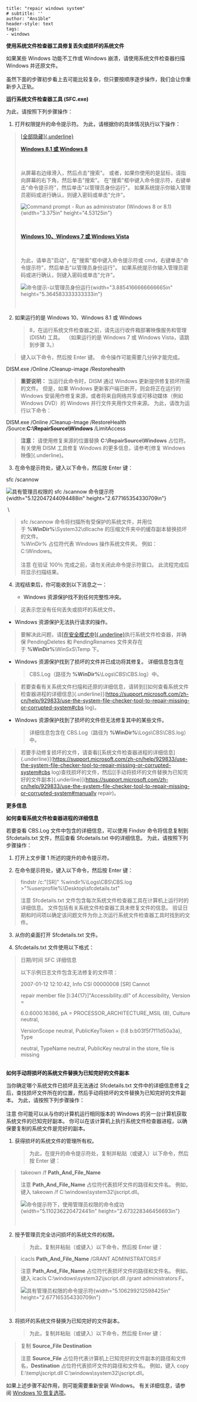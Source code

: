 ```layout: post
title: "repair windows system"
# subtitle: ''
author: "Ans1ble"
header-style: text
tags:
- windows
```

**使用系统文件检查器工具修复丢失或损坏的系统文件**

如果某些 Windows 功能不工作或 Windows 崩溃，请使用系统文件检查器扫描
Windows 并还原文件。  \
 \
虽然下面的步骤初步看上去可能比较复杂，但只要按顺序逐步操作，我们会让你重新步入正轨。

**运行系统文件检查器工具 (SFC.exe)**

为此，请按照下列步骤操作：

1.  打开权限提升的命令提示符。 为此，请根据你的具体情况执行以下操作：

> [[全部隐藏]{.underline}](https://support.microsoft.com/)
>
> [**Windows 8.1 或 Windows 8**](https://support.microsoft.com/)
>
>  
>
> 从屏幕右边缘滑入，然后点击"搜索"。
> 或者，如果你使用的是鼠标，请指向屏幕的右下角，然后单击"搜索"。
> 在"搜索"框中键入命令提示符，右键单击"命令提示符"，然后单击"以管理员身份运行"。
> 如果系统提示你输入管理员密码或进行确认，则键入密码或单击"允许"。
>
> ![Command prompt - Run as administrator (Windows 8 or
> 8.1)](img/image1.png){width="3.375in" height="4.53125in"}
>
>  
>
> [**Windows 10、Windows 7 或 Windows
> Vista**](https://support.microsoft.com/)
>
>  
>
> 为此，请单击"启动"，在"搜索"框中键入命令提示符或 cmd，右键单击"命令提示符"，然后单击"以管理员身份运行"。
> 如果系统提示你输入管理员密码或进行确认，则键入密码或单击"允许"。
>
> ![命令提示-以管理员身份运行](img/image2.png){width="3.8854166666666665in"
> height="5.364583333333333in"}
>
>  

2.  如果运行的是 Windows 10、Windows 8.1 或 Windows
    > 8，在运行系统文件检查器之前，请先运行收件箱部署映像服务和管理
    > (DISM) 工具。  （如果运行的是 Windows 7 或 Windows
    > Vista，请跳到步骤 3。） 

> 键入以下命令，然后按 Enter 键。  命令操作可能需要几分钟才能完成。

DISM.exe /Online /Cleanup-image /Restorehealth

> **重要说明：** 当运行此命令时，DISM 通过 Windows
> 更新提供修复损坏所需的文件。 但是，如果 Windows
> 更新客户端已断开，则会将正在运行的 Windows
> 安装用作修复来源，或者将来自网络共享或可移动媒体（例如 Windows DVD）的
> Windows 并行文件夹用作文件来源。 为此，请改为运行以下命令：

DISM.exe /Online /Cleanup-Image /RestoreHealth
/Source:**C:\\RepairSource\\Windows** /LimitAccess

> **注意：** 请使用修复来源的位置替换 **C:\\RepairSource\\Windows** 占位符。
> 有关使用 DISM 工具修复 Windows 的更多信息，请参考[修复 Windows
> 映像]{.underline}。

3.  在命令提示符处，键入以下命令，然后按 Enter 键：

sfc /scannow

![具有管理员权限的 sfc /scannow
命令提示符](img/image3.png){width="5.122047244094488in"
height="2.677165354330709in"}

 \


> sfc
> /scannow 命令将扫描所有受保护的系统文件，并用位于 **%WinDir%**\\System32\\dllcache
> 的压缩文件夹中的缓存副本替换损坏的文件。\
> %WinDir% 占位符代表 Windows 操作系统文件夹。 例如：C:\\Windows。\
> \
> 注意 在验证 100％ 完成之前，请勿关闭此命令提示符窗口。
> 此流程完成后将显示扫描结果。

4.  流程结束后，你可能收到以下消息之一：

    -   Windows 资源保护找不到任何完整性冲突。

> 这表示您没有任何丢失或损坏的系统文件。

-   Windows 资源保护无法执行请求的操作。

> 要解决此问题，请[[在安全模式中]{.underline}](http://windows.microsoft.com/zh-cn/windows/start-computer-safe-mode)执行系统文件检查器，并确保
> PendingDeletes 和 PendingRenames
> 文件夹存在于 **%WinDir%**\\WinSxS\\Temp 下。

-   Windows 资源保护找到了损坏的文件并已成功将其修复。 详细信息包含在
    
    > CBS.Log（路径为 **%WinDir%**\\Logs\\CBS\\CBS.log）中。

> 若要查看有关系统文件扫描和还原的详细信息，请转到[[如何查看系统文件检查器进程的详细信息]{.underline}](https://support.microsoft.com/zh-cn/help/929833/use-the-system-file-checker-tool-to-repair-missing-or-corrupted-system#cbs log)。

-   Windows 资源保护找到了损坏的文件但无法修复其中的某些文件。
    > 详细信息包含在
    > CBS.Log（路径为 **%WinDir%**\\Logs\\CBS\\CBS.log）中。

> 若要手动修复损坏的文件，请查看[[系统文件检查器进程的详细信息]{.underline}](https://support.microsoft.com/zh-cn/help/929833/use-the-system-file-checker-tool-to-repair-missing-or-corrupted-system#cbs log)查找损坏的文件，然后[[手动将损坏的文件替换为已知完好的文件副本]{.underline}](https://support.microsoft.com/zh-cn/help/929833/use-the-system-file-checker-tool-to-repair-missing-or-corrupted-system#manually repair)。

**更多信息**

**如何查看系统文件检查器进程的详细信息**

若要查看 CBS.Log 文件中包含的详细信息，可以使用 Findstr 命令将信息复制到
Sfcdetails.txt 文件，然后查看 Sfcdetails.txt 中的详细信息。
为此，请按照下列步骤操作：

1.  打开上文步骤 1 所述的提升的命令提示符。

2.  在命令提示符处，键入以下命令，然后按 Enter 键：

> findstr /c:\"\[SR\]\" %windir%\\Logs\\CBS\\CBS.log
> \>\"%userprofile%\\Desktop\\sfcdetails.txt\"
>
> 注意 Sfcdetails.txt
> 文件包含每次系统文件检查器工具在计算机上运行时的详细信息。
> 文件包括有关系统文件检查器工具未修复文件的信息。
> 验证日期和时间项以确定该问题文件为你上次运行系统文件检查器工具时找到的文件。

3.  从你的桌面打开 Sfcdetails.txt 文件。

4.  Sfcdetails.txt 文件使用以下格式：

> 日期/时间 SFC 详细信息
>
> 以下示例日志文件包含无法修复的文件项：
>
> 2007-01-12 12:10:42, Info CSI 00000008 \[SR\] Cannot
>
> repair member file \[l:34{17}\]\"Accessibility.dll\" of Accessibility,
> Version =
>
> 6.0.6000.16386, pA = PROCESSOR\_ARCHITECTURE\_MSIL (8), Culture
> neutral,
>
> VersionScope neutral, PublicKeyToken = {l:8 b:b03f5f7f11d50a3a}, Type
>
> neutral, TypeName neutral, PublicKey neutral in the store, file is
> missing

**\
如何手动将损坏的系统文件替换为已知完好的文件副本**

当你确定哪个系统文件已损坏且无法通过 Sfcdetails.txt
文件中的详细信息修复之后，查找损坏文件所在的位置，然后手动将损坏的文件替换为已知完好的文件副本。
为此，请按照下列步骤操作：\
\
注意 你可能可以从与你的计算机运行相同版本的 Windows
的另一台计算机获取系统文件的已知完好副本。
你可以在该计算机上执行系统文件检查器进程，以确保要复制的系统文件是完好的副本。

1.  获得损坏的系统文件的管理所有权。
    > 为此，在提升的命令提示符处，复制并粘贴（或键入）以下命令，然后按
    > Enter 键：

> takeown /f **Path\_And\_File\_Name**
>
> 注意 **Path\_And\_File\_Name** 占位符代表损坏文件的路径和文件名。
> 例如，键入 takeown /f C:\\windows\\system32\\jscript.dll。 
>
> ![命令提示符下，使用管理员权限的命令成功](img/image4.png){width="5.110236220472441in"
> height="2.673228346456693in"}
>
>  

2.  授予管理员完全访问损坏的系统文件的权限。
    
    > 为此，复制并粘贴（或键入）以下命令，然后按 Enter 键：

> icacls **Path\_And\_File\_Name** /GRANT ADMINISTRATORS:F
>
> 注意 **Path\_And\_File\_Name** 占位符代表损坏文件的路径和文件名。
> 例如，键入 icacls C:\\windows\\system32\\jscript.dll /grant
> administrators:F。
>
> ![具有管理员权限的命令提示符](img/image5.png){width="5.106299212598425in"
> height="2.677165354330709in"}
>
>  

3.  将损坏的系统文件替换为已知完好的文件副本。
    
    > 为此，复制并粘贴（或键入）以下命令，然后按 Enter 键：

> 复制 **Source\_File Destination**
>
> 注意 **Source\_File** 占位符代表计算机上已知完好的文件副本的路径和文件名，**Destination** 占位符代表损坏文件的路径和文件名。
> 例如，键入 copy E:\\temp\\jscript.dll
> C:\\windows\\system32\\jscript.dll。

如果上述步骤不起作用，则可能需要重新安装
Windows。 有关详细信息，请参阅 [Windows 10
恢复选项](https://support.microsoft.com/zh-cn/help/12415)。
